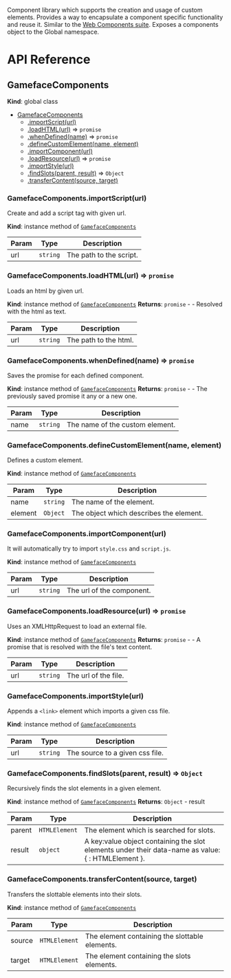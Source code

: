 
Component library which supports the creation and usage of custom elements. Provides a way to encapsulate a component specific functionality and reuse it. Similar to the [Web Components suite](https://developer.mozilla.org/en-US/docs/Web/Web_Components). Exposes a components object to the Global namespace.


API Reference
===================

<a name="GamefaceComponents"></a>

## GamefaceComponents
**Kind**: global class

* [GamefaceComponents](#GamefaceComponents)
    * [.importScript(url)](#GamefaceComponents+importScript)
    * [.loadHTML(url)](#GamefaceComponents+loadHTML) => <code>promise</code>
    * [.whenDefined(name)](#GamefaceComponents+whenDefined) => <code>promise</code>
    * [.defineCustomElement(name, element)](#GamefaceComponents+defineCustomElement)
    * [.importComponent(url)](#GamefaceComponents+importComponent)
    * [.loadResource(url)](#GamefaceComponents+loadResource) => <code>promise</code>
    * [.importStyle(url)](#GamefaceComponents+importStyle)
    * [.findSlots(parent, result)](#GamefaceComponents+findSlots) => <code>Object</code>
    * [.transferContent(source, target)](#GamefaceComponents+transferContent)

<a name="GamefaceComponents+importScript"></a>

### GamefaceComponents.importScript(url)
Create and add a script tag with given url.

**Kind**: instance method of [<code>GamefaceComponents</code>](#GamefaceComponents)

| Param | Type | Description |
| --- | --- | --- |
| url | <code>string</code> | The path to the script. |

<a name="GamefaceComponents+loadHTML"></a>

### GamefaceComponents.loadHTML(url) => <code>promise</code>
Loads an html by given url.

**Kind**: instance method of [<code>GamefaceComponents</code>](#GamefaceComponents)
**Returns**: <code>promise</code> - - Resolved with the html as text.

| Param | Type | Description |
| --- | --- | --- |
| url | <code>string</code> | The path to the html. |

<a name="GamefaceComponents+whenDefined"></a>

### GamefaceComponents.whenDefined(name) => <code>promise</code>
Saves the promise for each defined component.

**Kind**: instance method of [<code>GamefaceComponents</code>](#GamefaceComponents)
**Returns**: <code>promise</code> - - The previously saved promise it any or a new one.

| Param | Type | Description |
| --- | --- | --- |
| name | <code>string</code> | The name of the custom element. |

<a name="GamefaceComponents+defineCustomElement"></a>

### GamefaceComponents.defineCustomElement(name, element)
Defines a custom element.

**Kind**: instance method of [<code>GamefaceComponents</code>](#GamefaceComponents)

| Param | Type | Description |
| --- | --- | --- |
| name | <code>string</code> | The name of the element. |
| element | <code>Object</code> | The object which describes the element. |

<a name="GamefaceComponents+importComponent"></a>

### GamefaceComponents.importComponent(url)
It will automatically try to import `style.css` and `script.js`.

**Kind**: instance method of [<code>GamefaceComponents</code>](#GamefaceComponents)

| Param | Type | Description |
| --- | --- | --- |
| url | <code>string</code> | The url of the component. |

<a name="GamefaceComponents+loadResource"></a>

### GamefaceComponents.loadResource(url) => <code>promise</code>
Uses an XMLHttpRequest to load an external file.

**Kind**: instance method of [<code>GamefaceComponents</code>](#GamefaceComponents)
**Returns**: <code>promise</code> - - A promise that is resolved with the file's text content.

| Param | Type | Description |
| --- | --- | --- |
| url | <code>string</code> | The url of the file. |

<a name="GamefaceComponents+importStyle"></a>

### GamefaceComponents.importStyle(url)
Appends a `<link>` element which imports a given css file.

**Kind**: instance method of [<code>GamefaceComponents</code>](#GamefaceComponents)

| Param | Type | Description |
| --- | --- | --- |
| url | <code>string</code> | The source to a given css file. |

<a name="GamefaceComponents+findSlots"></a>

### GamefaceComponents.findSlots(parent, result) => <code>Object</code>
Recursively finds the slot elements in a given element.

**Kind**: instance method of [<code>GamefaceComponents</code>](#GamefaceComponents)
**Returns**: <code>Object</code> - result

| Param | Type | Description |
| --- | --- | --- |
| parent | <code>HTMLElement</code> | The element which is searched for slots. |
| result | <code>object</code> | A key:value object containing the slot elements under their data-name as value: { <my-slot-name>: HTMLElement }. |

<a name="GamefaceComponents+transferContent"></a>

### GamefaceComponents.transferContent(source, target)
Transfers the slottable elements into their slots.

**Kind**: instance method of [<code>GamefaceComponents</code>](#GamefaceComponents)

| Param | Type | Description |
| --- | --- | --- |
| source | <code>HTMLElement</code> | The element containing the slottable elements. |
| target | <code>HTMLElement</code> | The element containing the slots elements. |

